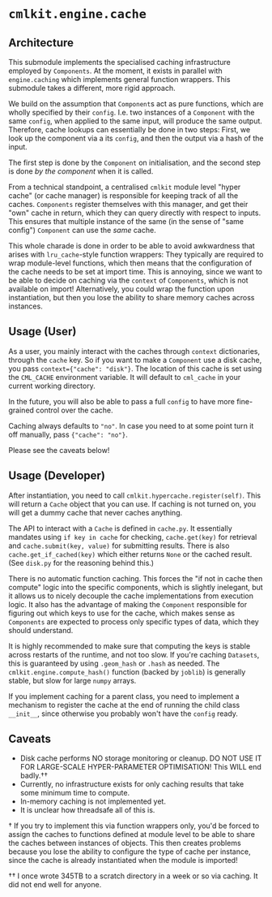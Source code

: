 # `cmlkit.engine.cache`

## Architecture

This submodule implements the specialised caching infrastructure employed by `Components`. At the moment, it exists in parallel with `engine.caching` which implements general function wrappers. This submodule takes a different, more rigid approach.

We build on the assumption that `Component`s act as pure functions, which are wholly specified by their `config`. I.e. two instances of a `Component` with the same `config`, when applied to the same input, will produce the same output. Therefore, cache lookups can essentially be done in two steps: First, we look up the component via a its `config`, and then the output via a hash of the input.

The first step is done by the `Component` on initialisation, and the second step is done *by the component* when it is called.

From a technical standpoint, a centralised `cmlkit` module level "hyper cache" (or cache manager) is responsible for keeping track of all the caches. `Components` register themselves with this manager, and get their "own" cache in return, which they can query directly with respect to inputs. This ensures that multiple instance of the same (in the sense of "same config") `Component` can use the *same* cache.

This whole charade is done in order to be able to avoid awkwardness that arises with `lru_cache`-style function wrappers: They typically are required to wrap module-level functions, which then means that the configuration of the cache needs to be set at import time. This is annoying, since we want to be able to decide on caching via the `context` of `Components`, which is not available on import! Alternatively, you could wrap the function upon instantiation, but then you lose the ability to share memory caches across instances.

## Usage (User)

As a user, you mainly interact with the caches through `context` dictionaries, through the `cache` key. So if you want to make a `Component` use a disk cache, you pass `context={"cache": "disk"}`. The location of this cache is set using the `CML_CACHE` environment variable. It will default to `cml_cache` in your current working directory.

In the future, you will also be able to pass a full `config` to have more fine-grained control over the cache.

Caching always defaults to `"no"`. In case you need to at some point turn it off manually, pass `{"cache": "no"}`.

Please see the caveats below!

## Usage (Developer)

After instantiation, you need to call `cmlkit.hypercache.register(self)`. This will return a `Cache` object that you can use. If caching is not turned on, you will get a dummy cache that never caches anything.

The API to interact with a `Cache` is defined in `cache.py`. It essentially mandates using `if key in cache` for checking, `cache.get(key)` for retrieval and `cache.submit(key, value)` for submitting results. There is also `cache.get_if_cached(key)` which either returns `None` or the cached result. (See `disk.py` for the reasoning behind this.)

There is no automatic function caching. This forces the "if not in cache then compute" logic into the specific components, which is slightly inelegant, but it allows us to nicely decouple the cache implementations from execution logic. It also has the advantage of making the `Component` responsible for figuring out which keys to use for the cache, which makes sense as `Components` are expected to process only specific types of data, which they should understand.

It is highly recommended to make sure that computing the keys is stable across restarts of the runtime, and not too slow. If you're caching `Datasets`, this is guaranteed by using `.geom_hash` or `.hash` as needed. The `cmlkit.engine.compute_hash()` function (backed by `joblib`) is generally stable, but slow for large `numpy` arrays.

If you implement caching for a parent class, you need to implement a mechanism to register the cache at the end of running the child class `__init__`, since otherwise you probably won't have the `config` ready.


## Caveats

- Disk cache performs NO storage monitoring or cleanup. DO NOT USE IT FOR LARGE-SCALE HYPER-PARAMETER OPTIMISATION! This WILL end badly.††
- Currently, no infrastructure exists for only caching results that take some minimum time to compute.
- In-memory caching is not implemented yet.
- It is unclear how threadsafe all of this is.

† If you try to implement this via function wrappers only, you'd be forced to assign the caches to functions defined at module level to be able to share the caches between instances of objects. This then creates problems because you lose the ability to configure the type of cache per instance, since the cache is already instantiated when the module is imported!

†† I once wrote 345TB to a scratch directory in a week or so via caching. It did not end well for anyone.